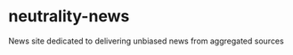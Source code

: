 neutrality-news
===============

News site dedicated to delivering unbiased news from aggregated sources
